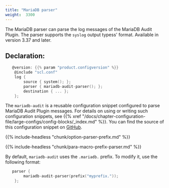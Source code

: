```yaml
---
title: "MariaDB parser"
weight:  3300
---
```

<!-- DISCLAIMER: This file is based on the syslog-ng Open Source Edition documentation https://github.com/balabit/syslog-ng-ose-guides/commit/2f4a52ee61d1ea9ad27cb4f3168b95408fddfdf2 and is used under the terms of The syslog-ng Open Source Edition Documentation License. The file has been modified by Axoflow. -->

The MariaDB parser can parse the log messages of the MariaDB Audit Plugin. The parser supports the `syslog` output typess' format. Available in version 3.37 and later.


## Declaration:

```c
   @version: {{% param "product.configversion" %}}
    @include "scl.conf"
    log {
        source { system(); };
        parser { mariadb-audit-parser(); };
        destination { ... };
    };
```


The `mariadb-audit` is a reusable configuration snippet configured to parse MariaDB Audit Plugin messages. For details on using or writing such configuration snippets, see {{% xref "/docs/chapter-configuration-file/large-configs/config-blocks/_index.md" %}}. You can find the source of this configuration snippet on [GitHub](https://github.com/syslog-ng/syslog-ng/blob/master/scl/mariadb/audit.conf).


{{% include-headless "chunk/option-parser-prefix.md" %}}

{{% include-headless "chunk/para-macro-prefix-parser.md" %}}

By default, `mariadb-audit` uses the `.mariadb.` prefix. To modify it, use the following format:

```c
   parser {
        mariadb-audit-parser(prefix("myprefix."));
    };
```

